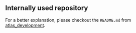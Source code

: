 ## Internally used repository

For a better explanation, please checkout the `README.md`
from [atlas_development](https://github.com/olx-global/atlas_develeopment).

